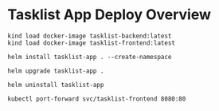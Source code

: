 # Tasklist App Deploy Overview

```
kind load docker-image tasklist-backend:latest
kind load docker-image tasklist-frontend:latest
```

```
helm install tasklist-app . --create-namespace
```

```
helm upgrade tasklist-app .
```

```
helm uninstall tasklist-app
```

```
kubectl port-forward svc/tasklist-frontend 8080:80
```